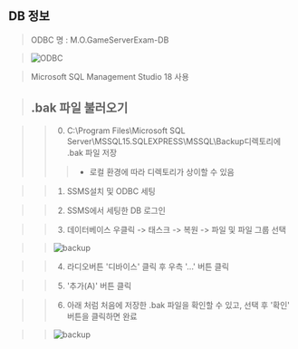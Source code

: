 ## DB 정보 

> ODBC 명 : M.O.GameServerExam-DB

> ![ODBC](C:\Users\유재용\Desktop\DB세팅\ODBC.png)

> Microsoft SQL Management Studio 18 사용



> ## .bak 파일 불러오기

>> 0. C:\Program Files\Microsoft SQL Server\MSSQL15.SQLEXPRESS\MSSQL\Backup디렉토리에 .bak 파일 저장
>>> * 로컬 환경에 따라 디렉토리가 상이할 수 있음

>> 1. SSMS설치 및 ODBC 세팅

>> 2. SSMS에서 세팅한 DB 로그인

>> 3. 데이터베이스 우클릭 -> 태스크 -> 복원 -> 파일 및 파일 그룹 선택

>> ![backup](C:\Users\유재용\Desktop\DB세팅\디바이스.png)

>> 4. 라디오버튼 '디바이스' 클릭 후 우측 '...' 버튼 클릭

>> 5. '추가(A)' 버튼 클릭

>> 6. 아래 처럼 처음에 저장한 .bak 파일을 확인할 수 있고, 선택 후 '확인' 버튼을 클릭하면 완료

>> ![backup](C:\Users\유재용\Desktop\DB세팅\완료.png)








